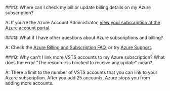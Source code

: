 
###Q:  Where can I check my bill or update billing details on my Azure subscription?

A:  If you're the Azure Account Administrator, 
[view your subscription at the Azure account portal](https://portal.azure.com).

###Q: What if I have other questions about Azure subscriptions and billing?

A: Check the 
[Azure Billing and Subscription FAQ](https://azure.microsoft.com/documentation/articles/billing-subscription-faq/), 
or try [Azure Support](https://azure.microsoft.com/support/options/).

###Q: Why can't I link more VSTS accounts to my Azure subscription?  What does the error "The resource is blocked to receive any update" mean?

A: There a limit to the number of VSTS accounts that you can link to your Azure subscription.  After you add 25 
accounts, Azure stops you from adding more accounts.

